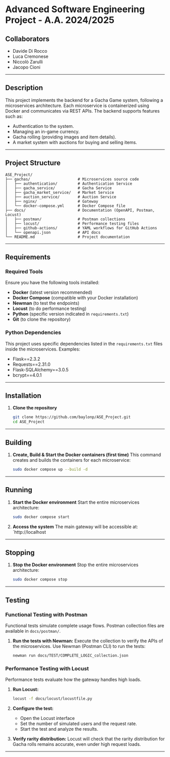 
# **Advanced Software Engineering Project - A.A. 2024/2025**

## **Collaborators**
- Davide Di Rocco  
- Luca Cremonese
- Niccolò Zarulli
- Jacopo Cioni

---

## **Description**
This project implements the backend for a Gacha Game system, following a microservices architecture. Each microservice is containerized using Docker and communicates via REST APIs. The backend supports features such as:
- Authentication to the system.
- Managing an in-game currency.
- Gacha rolling (providing images and item details).
- A market system with auctions for buying and selling items.

---

## **Project Structure**

```
ASE_Project/
├── gachas/                     # Microservices source code
│   ├── authentication/         # Authentication Service
│   ├── gacha_service/          # Gacha Service
│   ├── gacha_market_service/   # Market Service
│   ├── auction_service/        # Auction Service
│   ├── nginx/                  # Gateway
│   └── docker-compose.yml      # Docker Compose file 
├── docs/                       # Documentation (OpenAPI, Postman, Locust)
│   ├── postman/                # Postman collections
│   ├── locust/                 # Performance testing files
│   ├── github-actions/         # YAML workflows for GitHub Actions
│   └── openapi.json            # API docs
└── README.md                   # Project documentation
```

---

## **Requirements**
### **Required Tools**
Ensure you have the following tools installed:
- **Docker** (latest version recommended)
- **Docker Compose** (compatible with your Docker installation)
- **Newman** (to test the endpoints)
- **Locust** (to do performance testing)
- **Python** (specific version indicated in `requirements.txt`)
- **Git** (to clone the repository)

### **Python Dependencies**
This project uses specific dependencies listed in the `requirements.txt` files inside the microservices. Examples:
- Flask==2.3.2
- Requests==2.31.0
- Flask-SQLAlchemy==3.0.5
- bcrypt==4.0.1

---

## **Installation**

1. **Clone the repository**
   ```bash
   git clone https://github.com/baylonp/ASE_Project.git
   cd ASE_Project
   ```

---

## **Building**

1. **Create, Build & Start the Docker containers (first time)**
   This command creates and builds the containers for each microservice:
   ```bash
   sudo docker compose up --build -d
   ```

---

## **Running**

1. **Start the Docker environment**
   Start the entire microservices architecture:
   ```bash
   sudo docker compose start
   ```

2. **Access the system**
   The main gateway will be accessible at:  
   `http://localhost  

---

## **Stopping**

1. **Stop the Docker environment**
   Stop the entire microservices architecture:
   ```bash
   sudo docker compose stop
   ```

---

## **Testing**

### **Functional Testing with Postman**
Functional tests simulate complete usage flows. Postman collection files are available in `docs/postman/`.

1. **Run the tests with Newman:**
   Execute the collection to verify the APIs of the microservices. Use Newman (Postman CLI) to run the tests:
   ```bash
   newman run docs/TEST/COMPLETE_LOGIC_collection.json
   ```

### **Performance Testing with Locust**
Performance tests evaluate how the gateway handles high loads.

1. **Run Locust:**
   ```bash
   locust -f docs/locust/locustfile.py
   ```

2. **Configure the test:**
   - Open the Locust interface
   - Set the number of simulated users and the request rate.
   - Start the test and analyze the results.

3. **Verify rarity distribution:**
   Locust will check that the rarity distribution for Gacha rolls remains accurate, even under high request loads.

---
